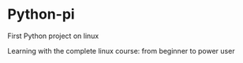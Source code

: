 # Python-pi
First Python project on linux

Learning with the complete linux course: from beginner to power user